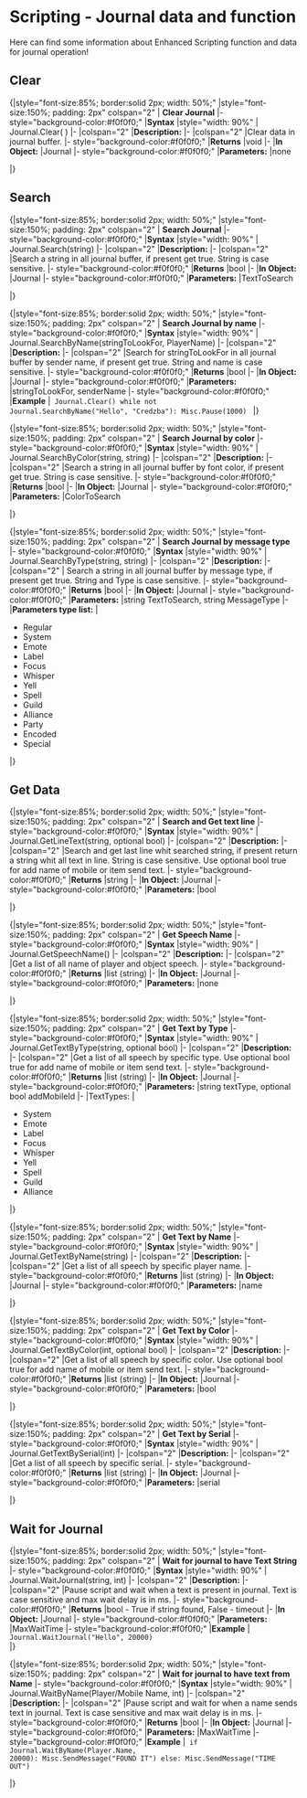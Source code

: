 #  Scripting - Journal data and function 
Here can find some information about Enhanced Scripting function and data for journal operation!

##  Clear 



{|style="font-size:85%; border:solid 2px; width: 50%;"
|style="font-size:150%;  padding: 2px" colspan="2" | **Clear Journal**
|- style="background-color:#f0f0f0;"
|**Syntax**
|style="width: 90%" | Journal.Clear( )
|-
|colspan="2" |**Description:**
|-
|colspan="2" |Clear data in journal buffer.
|- style="background-color:#f0f0f0;"
|**Returns**
|void
|-
|**In Object:**
|Journal
|- style="background-color:#f0f0f0;"
|**Parameters:**
|none

|}

##  Search 

{|style="font-size:85%; border:solid 2px; width: 50%;"
|style="font-size:150%;  padding: 2px" colspan="2" | **Search Journal**
|- style="background-color:#f0f0f0;"
|**Syntax**
|style="width: 90%" | Journal.Search(string)
|-
|colspan="2" |**Description:**
|-
|colspan="2" |Search a string in all journal buffer, if present get true. String is case sensitive.
|- style="background-color:#f0f0f0;"
|**Returns**
|bool
|-
|**In Object:**
|Journal
|- style="background-color:#f0f0f0;"
|**Parameters:**
|TextToSearch

|}

{|style="font-size:85%; border:solid 2px; width: 50%;"
|style="font-size:150%;  padding: 2px" colspan="2" | **Search Journal by name**
|- style="background-color:#f0f0f0;"
|**Syntax**
|style="width: 90%" | Journal.SearchByName(stringToLookFor, PlayerName)
|-
|colspan="2" |**Description:**
|-
|colspan="2" |Search for stringToLookFor in all journal buffer by sender name, if present get true. String and name is case sensitive.
|- style="background-color:#f0f0f0;"
|**Returns**
|bool
|-
|**In Object:**
|Journal
|- style="background-color:#f0f0f0;"
|**Parameters:**
|stringToLookFor, senderName
|- style="background-color:#f0f0f0;"
|**Example**
|<code>
Journal.Clear()
while not Journal.SearchByName("Hello", "Credzba"):
    Misc.Pause(1000)
</code>
|}

{|style="font-size:85%; border:solid 2px; width: 50%;"
|style="font-size:150%;  padding: 2px" colspan="2" | **Search Journal by color**
|- style="background-color:#f0f0f0;"
|**Syntax**
|style="width: 90%" | Journal.SearchByColor(string, string)
|-
|colspan="2" |**Description:**
|-
|colspan="2" |Search a string in all journal buffer by font color, if present get true. String is case sensitive.
|- style="background-color:#f0f0f0;"
|**Returns**
|bool
|-
|**In Object:**
|Journal
|- style="background-color:#f0f0f0;"
|**Parameters:**
|ColorToSearch

|}


{|style="font-size:85%; border:solid 2px; width: 50%;"
|style="font-size:150%;  padding: 2px" colspan="2" | **Search Journal by message type**
|- style="background-color:#f0f0f0;"
|**Syntax**
|style="width: 90%" | Journal.SearchByType(string, string)
|-
|colspan="2" |**Description:**
|-
|colspan="2" | Search a string in all journal buffer by message type, if present get true. String and Type is case sensitive.
|- style="background-color:#f0f0f0;"
|**Returns**
|bool
|-
|**In Object:**
|Journal
|- style="background-color:#f0f0f0;"
|**Parameters:**
|string TextToSearch, string MessageType
|-
|**Parameters type list:**
|
  * Regular
  * System
  * Emote
  * Label
  * Focus
  * Whisper
  * Yell
  * Spell
  * Guild
  * Alliance
  * Party
  * Encoded
  * Special

|}


##  Get Data 

{|style="font-size:85%; border:solid 2px; width: 50%;"
|style="font-size:150%;  padding: 2px" colspan="2" | **Search and Get text line**
|- style="background-color:#f0f0f0;"
|**Syntax**
|style="width: 90%" | Journal.GetLineText(string, optional bool)
|-
|colspan="2" |**Description:**
|-
|colspan="2" |Search and get last line whit searched string, if present return a string whit all text in line. String is case sensitive. Use optional bool true for add name of mobile or item send text.
|- style="background-color:#f0f0f0;"
|**Returns**
|string
|-
|**In Object:**
|Journal
|- style="background-color:#f0f0f0;"
|**Parameters:**
|bool

|}

{|style="font-size:85%; border:solid 2px; width: 50%;"
|style="font-size:150%;  padding: 2px" colspan="2" | **Get Speech Name**
|- style="background-color:#f0f0f0;"
|**Syntax**
|style="width: 90%" | Journal.GetSpeechName()
|-
|colspan="2" |**Description:**
|-
|colspan="2" |Get a list of all name of player and object speech.
|- style="background-color:#f0f0f0;"
|**Returns**
|list (string)
|-
|**In Object:**
|Journal
|- style="background-color:#f0f0f0;"
|**Parameters:**
|none

|}


{|style="font-size:85%; border:solid 2px; width: 50%;"
|style="font-size:150%;  padding: 2px" colspan="2" | **Get Text by Type**
|- style="background-color:#f0f0f0;"
|**Syntax**
|style="width: 90%" | Journal.GetTextByType(string, optional bool)
|-
|colspan="2" |**Description:**
|-
|colspan="2" |Get a list of all speech by specific type. Use optional bool true for add name of mobile or item send text.
|- style="background-color:#f0f0f0;"
|**Returns**
|list (string)
|-
|**In Object:**
|Journal
|- style="background-color:#f0f0f0;"
|**Parameters:**
|string textType, optional bool addMobileId
|-
|TextTypes:
|
  * System
  * Emote
  * Label
  * Focus
  * Whisper
  * Yell
  * Spell
  * Guild
  * Alliance

|}


{|style="font-size:85%; border:solid 2px; width: 50%;"
|style="font-size:150%;  padding: 2px" colspan="2" | **Get Text by Name**
|- style="background-color:#f0f0f0;"
|**Syntax**
|style="width: 90%" | Journal.GetTextByName(string)
|-
|colspan="2" |**Description:**
|-
|colspan="2" |Get a list of all speech by specific player name.
|- style="background-color:#f0f0f0;"
|**Returns**
|list (string)
|-
|**In Object:**
|Journal
|- style="background-color:#f0f0f0;"
|**Parameters:**
|name

|}

{|style="font-size:85%; border:solid 2px; width: 50%;"
|style="font-size:150%;  padding: 2px" colspan="2" | **Get Text by Color**
|- style="background-color:#f0f0f0;"
|**Syntax**
|style="width: 90%" | Journal.GetTextByColor(int, optional bool)
|-
|colspan="2" |**Description:**
|-
|colspan="2" |Get a list of all speech by specific color. Use optional bool true for add name of mobile or item send text.
|- style="background-color:#f0f0f0;"
|**Returns**
|list (string)
|-
|**In Object:**
|Journal
|- style="background-color:#f0f0f0;"
|**Parameters:**
|bool

|}

{|style="font-size:85%; border:solid 2px; width: 50%;"
|style="font-size:150%;  padding: 2px" colspan="2" | **Get Text by Serial**
|- style="background-color:#f0f0f0;"
|**Syntax**
|style="width: 90%" | Journal.GetTextBySerial(int)
|-
|colspan="2" |**Description:**
|-
|colspan="2" |Get a list of all speech by specific serial.
|- style="background-color:#f0f0f0;"
|**Returns**
|list (string)
|-
|**In Object:**
|Journal
|- style="background-color:#f0f0f0;"
|**Parameters:**
|serial

|}

##  Wait for Journal 

{|style="font-size:85%; border:solid 2px; width: 50%;"
|style="font-size:150%;  padding: 2px" colspan="2" | **Wait for journal to have Text String**
|- style="background-color:#f0f0f0;"
|**Syntax**
|style="width: 90%" | Journal.WaitJournal(string, int)
|-
|colspan="2" |**Description:**
|-
|colspan="2" |Pause script and wait when a text is present in journal. Text is case sensitive and max wait delay is in ms.
|- style="background-color:#f0f0f0;"
|**Returns**
|bool - True if string found, False - timeout
|-
|**In Object:**
|Journal
|- style="background-color:#f0f0f0;"
|**Parameters:**
|MaxWaitTime
|- style="background-color:#f0f0f0;"
|**Example**
|<code>
Journal.WaitJournal("Hello", 20000)
</code>
|}

{|style="font-size:85%; border:solid 2px; width: 50%;"
|style="font-size:150%;  padding: 2px" colspan="2" | **Wait for journal to have text from Name**
|- style="background-color:#f0f0f0;"
|**Syntax**
|style="width: 90%" | Journal.WaitByName(Player/Mobile Name, int)
|-
|colspan="2" |**Description:**
|-
|colspan="2" |Pause script and wait for when a name sends text in journal. Text is case sensitive and max wait delay is in ms.
|- style="background-color:#f0f0f0;"
|**Returns**
|bool
|-
|**In Object:**
|Journal
|- style="background-color:#f0f0f0;"
|**Parameters:**
|MaxWaitTime
|- style="background-color:#f0f0f0;"
|**Example**
|<code>
if Journal.WaitByName(Player.Name, 20000):
    Misc.SendMessage("FOUND IT")
else:
    Misc.SendMessage("TIME OUT")  
</code>
|}
